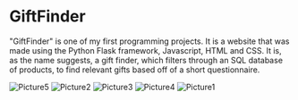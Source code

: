 # GiftFinder

"GiftFinder" is one of my first programming projects. It is a website that was made using the Python Flask framework, Javascript, HTML and CSS. 
It is, as the name suggests, a gift finder, which filters through an SQL database of products, to find relevant gifts based off of a short questionnaire.

![Picture5](https://user-images.githubusercontent.com/46442570/112625670-2759d700-8e27-11eb-981e-984b5f4a8540.png)
![Picture2](https://user-images.githubusercontent.com/46442570/112625722-3771b680-8e27-11eb-8434-8f08c22d1240.png)
![Picture3](https://user-images.githubusercontent.com/46442570/112625818-4bb5b380-8e27-11eb-9b1b-bf232bdd1f2d.png)
![Picture4](https://user-images.githubusercontent.com/46442570/112625826-4d7f7700-8e27-11eb-89ba-4ab7e7176ede.png)
![Picture1](https://user-images.githubusercontent.com/46442570/112625971-7dc71580-8e27-11eb-9828-bd11b3f9ce2b.png)

